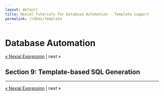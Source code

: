 ```yaml
---
layout: default
title: Nexial Tutorials for Database Automation - Template support
permalink: /rdbms/template
---
```


# Database Automation
<div class="site-links site-links-header">
<a class="link-previous" href="expression.html">&laquo; Nexial Expression</a> | 
<a class="link-none">next &raquo;</a>
</div>


## Section 9: Template-based SQL Generation


***

<div class="site-links site-links-footer">
<a class="link-previous" href="expression.html">&laquo; Nexial Expression</a> | 
<a class="link-none">next &raquo;</a>
</div>
